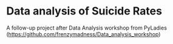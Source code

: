 # Data analysis of Suicide Rates

A follow-up project after Data Analysis workshop from PyLadies (https://github.com/frenzymadness/Data_analysis_workshop)
